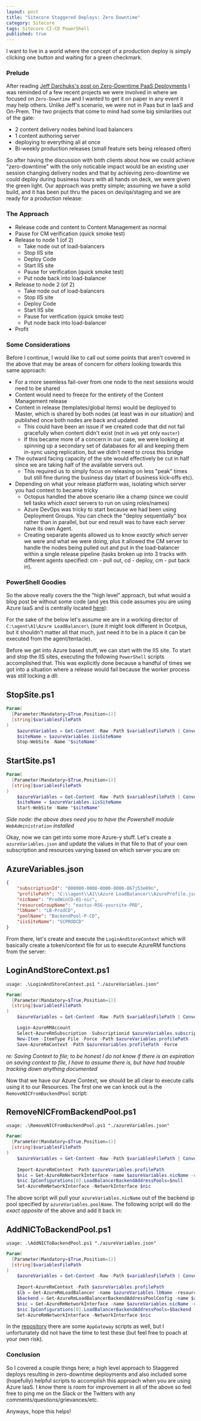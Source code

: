 ```yaml
---
layout: post
title: "Sitecore Staggered Deploys: Zero Downtime"
category: Sitecore
tags: Sitecore CI-CD PowerShell
published: true
---
```


I want to live in a world where the concept of a production deploy is simply clicking one button and waiting for a green checkmark.

### Prelude
After reading [Jeff Darchuks's post on Zero-Downtime PaaS Deployments](https://jeffdarchuk.com/2018/12/04/easy-sitecore-9-azure-paas-no-downtime-deployments/) I was reminded of a few recent projects we were involved in where we focused on `Zero-Downtime` and I wanted to get it on paper in any event it may help others. Unlike Jeff's scenario, we were not in Paas but in IaaS and On-Prem.  The two projects that come to mind had some big similarities out of the gate:

- 2 content delivery nodes behind load balancers
- 1 content authoring server
- deploying to everything all at once
- Bi-weekly production releases (small feature sets being released often)

So after having the discussion with both clients about how we could achieve "zero-downtime" with the only noticable impact would be an existing user session changing delivery nodes and that by achieving zero-downtime we could deploy during business hours with all hands on deck, we were given the green light. Our approach was pretty simple; assuming we have a solid build, and it has been put thru the paces on dev/qa/staging and we are ready for a production release:

### The Approach
- Release code and content to Content Management as normal
- Pause for CM verification (quick smoke test)
- Release to node 1 (of 2) 
  - Take node out of load-balancers
  - Stop IIS site
  - Deploy Code
  - Start IIS site
  - Pause for verification (quick smoke test)
  - Put node back into load-balancer
- Release to node 2 (of 2)
  - Take node out of load-balancers
  - Stop IIS site
  - Deploy Code
  - Start IIS site
  - Pause for verification (quick smoke test)
  - Put node back into load-balancer
- Profit

### Some Considerations
Before I continue, I would like to call out some points that aren't covered in the above that may be areas of concern for _others_ looking towards this same approach:
- For a more seemless fail-over from one node to the next sessions would need to be shared
- Content would need to freeze for the entirety of the Content Management release
- Content in release (templates/global items) would be deployed to Master, which is shared by both nodes (at least was in our situation) and published once both nodes are back and updated
  - This could have been an issue if we created code that did not fail gracefully when content didn't exist (not in `web` yet only `master`)
  - If this became more of a concern in our case, we were looking at spinning up a secondary set of databases for all and keeping them in-sync using replication, but we didn't need to cross this bridge
- The outward facing capacity of the site would effectively be cut in half since we are taking half of the available servers out.
  - This required us to simply focus on releasing on less "peak" times but still fine during the business day (start of business kick-offs etc).
- Depending on what your release platform was, isolating which server you had context to became tricky
  - Octopus handled the above scenario like a champ (since we could tell tasks which _exact_ servers to run on using roles/names)
  - Azure DevOps was tricky to start because we had been using Deployment Groups. You can check the "deploy sequentially" box rather than in parallel, but our end result was to have each server have its own Agent.
  - Creating separate agents allowed us to know _exactly which_ server we were and what we were doing, plus it allowed the CM server to handle the nodes being pulled out and put in the load-balancer within a single release pipeline (tasks broken up into 3 tracks with different agents specified: cm - pull out, cd - deploy, cm - put back in).

### PowerShell Goodies
So the above really covers the the "high level" approach, but what would a blog post be without some code (and yes this code assumes you are using Azure IaaS and is centrally located [here](https://github.com/vandsh/handy-spe-scripts/tree/master/Azure%20LoadBalancer)):

For the sake of the below let's assume we are in a working director of `C:\agent\A1\Azure LoadBalancer\` (sure it might look different in Ocotpus, but it shouldn't matter all that much, just need it to be in a place it can be executed from the agent/tentacle).

Before we get into Azure based stuff, we can start with the IIS site. To start and stop the IIS sites, executing the following `PowerShell` scripts accomplished that. This was explicitly done because a handful of times we got into a situation where a release would fail because the worker process was _still_ locking a dll:

## StopSite.ps1
```powershell
Param(
  [Parameter(Mandatory=$True,Position=1)]
  [string]$variablesFilePath
)
	$azureVariables = Get-Content -Raw -Path $variablesFilePath | ConvertFrom-Json
	$siteName = $azureVariables.iisSiteName
	Stop-WebSite -Name "$siteName"
```

## StartSite.ps1
```powershell
Param(
  [Parameter(Mandatory=$True,Position=1)]
  [string]$variablesFilePath
)
	$azureVariables = Get-Content -Raw -Path $variablesFilePath | ConvertFrom-Json
	$siteName = $azureVariables.iisSiteName
	Start-WebSite -Name "$siteName"
```
_Side node: the above does need you to have the Powershell module `WebAdministration` installed_

Okay, now we can get into some more Azure-y stuff. Let's create a `azureVariables.json` and update the values in that file to that of your own subscription and resources varying based on which server you are on:

## AzureVariables.json
```json
{
	"subscriptionId": "000000-0000-0000-0000-867j53e09n",
	"profilePath": "C:\\agent\\A1\\Azure LoadBalancer\\AzureProfile.json",
	"nicName": "ProdWinCD-01-nic",
	"resourceGroupName": "eastus-RSG-yoursite-PRD",
	"lbName": "LB-ProdCD",
	"poolName": "BackendPool-P-CD",
	"iisSiteName": "SCPRODCD"
}
```
From there, let's create and execute the `LoginAndStoreContext` which will basically create a token/context file for us to execute AzureRM functions from the server:

## LoginAndStoreContext.ps1
`usage: .\LoginAndStoreContext.ps1 "./azureVariables.json"`
```powershell
Param(
  [Parameter(Mandatory=$True,Position=1)]
  [string]$variablesFilePath
)
	$azureVariables = Get-Content -Raw -Path $variablesFilePath | ConvertFrom-Json

	Login-AzureRMAccount
	Select-AzureRmSubscription -Subscriptionid $azureVariables.subscriptionId
	New-Item -ItemType File -Force -Path $azureVariables.profilePath
	Save-AzureRmContext -Path $azureVariables.profilePath -Force
```
_re: Saving Context to file; to be honest I do not know if there is an expiration on saving context to file, I have to assume there is, but have had trouble tracking down anything documented_

Now that we have our Azure Context, we should be all clear to execute calls using it to our Resources. The first one we can knock out is the `RemoveNICFromBackendPool` script:

## RemoveNICFromBackendPool.ps1
`usage: .\RemoveNICFromBackendPool.ps1 "./azureVariables.json"`
```powershell
Param(
  [Parameter(Mandatory=$True,Position=1)]
  [string]$variablesFilePath
)
	$azureVariables = Get-Content -Raw -Path $variablesFilePath | ConvertFrom-Json
	
	Import-AzureRmContext -Path $azureVariables.profilePath
	$nic = Get-AzureRmNetworkInterface -name $azureVariables.nicName -resourcegroupname $azureVariables.resourceGroupName
	$nic.IpConfigurations[0].LoadBalancerBackendAddressPools=$null
	Set-AzureRmNetworkInterface -NetworkInterface $nic
```

The above script will pull your `azureVariables.nicName` out of the backend ip pool specified by `azureVariables.poolName`.  The following script will do the _exact opposite_ of the above and add it back in:

## AddNICToBackendPool.ps1
`usage: .\AddNICToBackendPool.ps1 "./azureVariables.json"`
```powershell
Param(
  [Parameter(Mandatory=$True,Position=1)]
  [string]$variablesFilePath
)
	$azureVariables = Get-Content -Raw -Path $variablesFilePath | ConvertFrom-Json
	
	Import-AzureRmContext -Path $azureVariables.profilePath
	$lb = Get-AzureRmLoadBalancer -name $azureVariables.lbName -resourcegroupname $azureVariables.resourceGroupName
	$backend = Get-AzureRmLoadBalancerBackendAddressPoolConfig -name $azureVariables.poolName -LoadBalancer $lb
	$nic = Get-AzureRmNetworkInterface -name $azureVariables.nicName -resourcegroupname $azureVariables.resourceGroupName
	$nic.IpConfigurations[0].LoadBalancerBackendAddressPools=$backend
	Set-AzureRmNetworkInterface -NetworkInterface $nic
```

In the [repository](https://github.com/vandsh/handy-spe-scripts/tree/master/Azure%20LoadBalancer) there are some `AppGateway` scripts as well, but I unfortunately did not have the time to test these (but feel free to poach at your own risk).

### Conclusion
So I covered a couple things here; a high level approach to Staggered deploys resulting in zero-downtime deployments and also included some (hopefully) helpful scripts to accomplish this approach when you are using Azure IaaS. I _know_ there is room for improvement in all of the above so feel free to ping me on the Slack or the Twitters with any comments/questions/grievances/etc.

Anyways, hope this helps!

</message>
